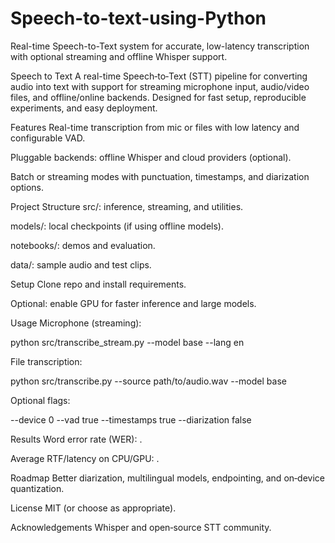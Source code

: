 # Speech-to-text-using-Python
Real-time Speech-to-Text system for accurate, low-latency transcription with optional streaming and offline Whisper support.

Speech to Text
A real-time Speech‑to‑Text (STT) pipeline for converting audio into text with support for streaming microphone input, audio/video files, and offline/online backends. Designed for fast setup, reproducible experiments, and easy deployment.

Features
Real-time transcription from mic or files with low latency and configurable VAD.

Pluggable backends: offline Whisper and cloud providers (optional).

Batch or streaming modes with punctuation, timestamps, and diarization options.

Project Structure
src/: inference, streaming, and utilities.

models/: local checkpoints (if using offline models).

notebooks/: demos and evaluation.

data/: sample audio and test clips.

Setup
Clone repo and install requirements.

Optional: enable GPU for faster inference and large models.

Usage
Microphone (streaming):

python src/transcribe_stream.py --model base --lang en

File transcription:

python src/transcribe.py --source path/to/audio.wav --model base

Optional flags:

--device 0 --vad true --timestamps true --diarization false

Results
Word error rate (WER): <fill after evaluation>.

Average RTF/latency on CPU/GPU: <add numbers>.

Roadmap
Better diarization, multilingual models, endpointing, and on‑device quantization.

License
MIT (or choose as appropriate).

Acknowledgements
Whisper and open‑source STT community.
